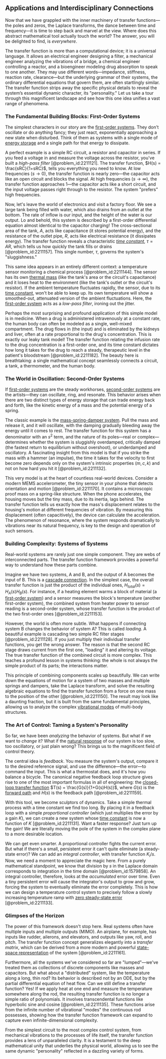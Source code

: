 ## Applications and Interdisciplinary Connections

Now that we have grappled with the inner machinery of transfer functions—the poles and zeros, the Laplace transforms, the dance between time and frequency—it is time to step back and marvel at the view. Where does this abstract mathematical tool actually touch the world? The answer, you will be delighted to find, is *everywhere*.

The transfer function is more than a computational device; it is a universal language. It allows an electrical engineer designing a filter, a mechanical engineer analyzing the vibrations of a bridge, a chemical engineer controlling a reactor, and a bioengineer modeling drug absorption to speak to one another. They may use different words—impedance, stiffness, reaction rate, clearance—but the underlying grammar of their systems, the ordinary differential equations that govern them, are often startlingly similar. The transfer function strips away the specific physical details to reveal the system’s essential dynamic character, its "personality." Let us take a tour through this magnificent landscape and see how this one idea unifies a vast range of phenomena.

### The Fundamental Building Blocks: First-Order Systems

The simplest characters in our story are the [first-order systems](@article_id:146973). They don't oscillate or do anything fancy; they just react, exponentially approaching a new state when disturbed. Think of them as systems with a single mode of [energy storage](@article_id:264372) and a single path for that energy to dissipate.

A perfect example is a simple RC circuit, a resistor and capacitor in series. If you feed a voltage in and measure the voltage across the resistor, you've built a *high-pass filter* [@problem_id:2211121]. The transfer function, $H(s) = \frac{sRC}{1+sRC}$, tells you everything you need to know. At low frequencies ($s \to 0$), the transfer function is nearly zero—the capacitor acts like an open circuit and blocks the signal. At high frequencies ($s \to \infty$), the transfer function approaches 1—the capacitor acts like a short circuit, and the input voltage passes right through to the resistor. The system "prefers" high frequencies.

Now, let's leave the world of electronics and visit a factory floor. We see a large tank being filled with water, which also drains from an outlet at the bottom. The rate of inflow is our input, and the height of the water is our output. Lo and behold, this system is described by a first-order differential equation almost identical to the capacitor charging! The cross-sectional area of the tank, $A$, acts like capacitance (it stores potential energy), and the resistance of the outlet pipe, $R$, acts like electrical resistance (it dissipates energy). The transfer function reveals a characteristic *[time constant](@article_id:266883)*, $\tau = AR$, which tells us how quickly the tank fills or drains [@problem_id:2211157]. This single number, $\tau$, governs the system's "sluggishness."

This same idea appears in an entirely different context: a temperature sensor monitoring a chemical process [@problem_id:2211144]. The sensor has its own [thermal mass](@article_id:187607) (like the tank's area or the circuit's capacitance) and it loses heat to the environment (like the tank's outlet or the circuit's resistor). If the ambient temperature fluctuates rapidly, the sensor, due to its [time constant](@article_id:266883), won't be able to keep up. Its own temperature will show a smoothed-out, attenuated version of the ambient fluctuations. Here, the [first-order system](@article_id:273817) acts as a *low-pass filter*, ironing out the jitter.

Perhaps the most surprising and profound application of this simple model is in medicine. When a drug is administered intravenously at a constant rate, the human body can often be modeled as a single, well-mixed compartment. The drug flows in (the input) and is eliminated by the kidneys and liver, often at a rate proportional to the drug's concentration. This is exactly our leaky tank model! The transfer function relating the infusion rate to the drug concentration is a first-order one, and its time constant dictates how long it takes for the drug to reach a steady, therapeutic level in the patient's bloodstream [@problem_id:2211182]. The beauty here is breathtaking: a single mathematical concept seamlessly connects a circuit, a tank, a thermometer, and the human body.

### The World in Oscillation: Second-Order Systems

If [first-order systems](@article_id:146973) are the steady workhorses, [second-order systems](@article_id:276061) are the artists—they can oscillate, ring, and resonate. This behavior arises when there are two distinct types of energy storage that can trade energy back and forth, like the kinetic energy of a mass and the potential energy of a spring.

The classic example is the [mass-spring-damper system](@article_id:263869). Pull the mass and release it, and it will oscillate, with the damping gradually bleeding away the energy until it comes to rest. The transfer function for this system has a denominator with an $s^2$ term, and the nature of its poles—real or complex—determines whether the system is sluggishly overdamped, critically damped (the fastest return to equilibrium without overshoot), or underdamped and oscillatory. A fascinating insight from this model is that if you strike the mass with a hammer (an impulse), the time it takes for the velocity to first become zero depends only on the system's intrinsic properties ($m, c, k$) and not on how hard you hit it [@problem_id:2211132].

This very model is at the heart of countless real-world devices. Consider a modern MEMS accelerometer, the tiny sensor in your phone that detects orientation and motion [@problem_id:2211170]. It contains a microscopic proof mass on a spring-like structure. When the phone accelerates, the housing moves but the tiny mass, due to its inertia, lags behind. The transfer function tells us exactly how the mass's displacement relates to the housing's motion at different frequencies of vibration. By measuring this displacement (often capacitively), the device can calculate the acceleration. The phenomenon of resonance, where the system responds dramatically to vibrations near its natural frequency, is key to the design and operation of such sensors.

### Building Complexity: Systems of Systems

Real-world systems are rarely just one simple component. They are webs of interconnected parts. The transfer function framework provides a powerful way to understand how these parts combine.

Imagine we have two systems, A and B, and the output of A becomes the input of B. This is a [cascade connection](@article_id:266772). In the simplest case, the overall transfer function is just the product of the individual ones, $H_{total}(s) = H_A(s) H_B(s)$. For instance, if a heating element warms a block of material (a [first-order system](@article_id:273817)) and a sensor measures the block's temperature (another first-order system), the combined system from heater power to sensor reading is a second-order system, whose transfer function is the product of the two first-order ones [@problem_id:2211153].

However, the world is often more subtle. What happens if connecting system B changes the behavior of system A? This is called *loading*. A beautiful example is cascading two simple RC filter stages [@problem_id:2211128]. If you just multiply their individual transfer functions, you get the wrong answer. The reason is that the second RC stage draws current from the first one, "loading" it and altering its voltage. The true transfer function of the combined circuit is more complex. This teaches a profound lesson in systems thinking: the whole is not always the simple product of its parts; the interactions matter.

This principle of combining components scales up beautifully. We can write down the equations of motion for a system of two masses and multiple springs and dampers, take the Laplace transform, and solve the resulting algebraic equations to find the transfer function from a force on one mass to the position of the other [@problem_id:2211150]. The result may look like a daunting fraction, but it is built from the same fundamental principles, allowing us to analyze the complex [vibrational modes](@article_id:137394) of multi-body structures.

### The Art of Control: Taming a System's Personality

So far, we have been *analyzing* the behavior of systems. But what if we want to *change* it? What if the [natural response](@article_id:262307) of our system is too slow, too oscillatory, or just plain wrong? This brings us to the magnificent field of control theory.

The central idea is *feedback*. You measure the system's output, compare it to the desired reference signal, and use the difference—the error—to command the input. This is what a thermostat does, and it's how you balance a bicycle. The canonical negative feedback loop structure gives rise to one of the most important formulas in all of engineering: the [closed-loop transfer function](@article_id:274986) $T(s) = \frac{G(s)}{1+G(s)H(s)}$, where $G(s)$ is the [forward path](@article_id:274984) and $H(s)$ is the feedback path [@problem_id:2211159].

With this tool, we become sculptors of dynamics. Take a simple thermal process with a time constant we find too long. By placing it in a feedback loop with a simple *proportional controller* (which just multiplies the error by a gain $K$), we can create a new system whose [time constant](@article_id:266883) is now a function of $K$ [@problem_id:2211131]. Want a faster response? Just turn up the gain! We are literally moving the pole of the system in the complex plane to a more desirable location.

We can get even smarter. A proportional controller fights the current error. But what if there's a small, persistent error it can't quite eliminate (a steady-state error)? We can add an *integral controller*, with transfer function $K_i/s$. Now, we need a moment to appreciate the magic here. From a purely mathematical standpoint, we know that division by $s$ in the Laplace domain corresponds to integration in the time domain [@problem_id:1579858]. An integral controller, therefore, looks at the *accumulated* error over time. Even a tiny persistent error will cause the integrator's output to grow and grow, forcing the system to eventually eliminate the error completely. This is how we can design a temperature control system to precisely follow a slowly increasing temperature ramp with [zero steady-state error](@article_id:268934) [@problem_id:2211133].

### Glimpses of the Horizon

The power of this framework doesn't stop here. Real systems often have multiple inputs and multiple outputs (MIMO). An airplane, for example, has inputs like rudder, ailerons, and elevators, and outputs like yaw, roll, and pitch. The transfer function concept generalizes elegantly into a *transfer matrix*, which can be derived from a more modern and powerful [state-space representation](@article_id:146655) of the system [@problem_id:2211161].

Furthermore, all the systems we've considered so far are "lumped"—we've treated them as collections of discrete components like masses and capacitors. But what about a "distributed" system, like the temperature along a long, thin rod? Its behavior is described not by an ODE, but by the partial differential equation of heat flow. Can we still define a transfer function? Yes! If we apply heat at one end and measure the temperature somewhere along the rod, the resulting transfer function is no longer a simple ratio of polynomials. It involves transcendental functions like hyperbolic sine and cosine [@problem_id:2211135]. These functions arise from the infinite number of vibrational "modes" the continuous rod possesses, showing how the transfer function framework can expand to capture even infinite-dimensional complexity.

From the simplest circuit to the most complex control system, from mechanical vibrations to the processes of life itself, the transfer function provides a lens of unparalleled clarity. It is a testament to the deep mathematical unity that underlies the physical world, allowing us to see the same dynamic "personality" reflected in a dazzling variety of forms.